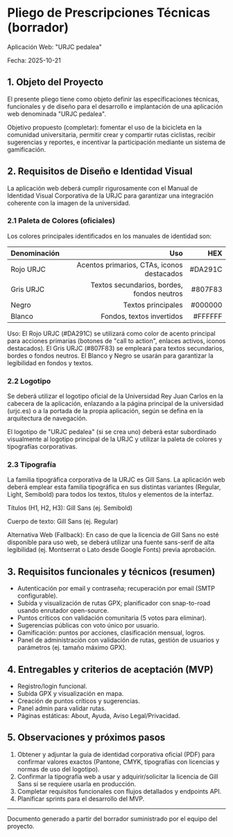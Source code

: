 # Pliego de Prescripciones Técnicas (borrador)

Aplicación Web: "URJC pedalea"

Fecha: 2025-10-21

## 1. Objeto del Proyecto

El presente pliego tiene como objeto definir las especificaciones técnicas, funcionales y de diseño para el desarrollo e implantación de una aplicación web denominada "URJC pedalea".

Objetivo propuesto (completar): fomentar el uso de la bicicleta en la comunidad universitaria, permitir crear y compartir rutas ciclistas, recibir sugerencias y reportes, e incentivar la participación mediante un sistema de gamificación.

## 2. Requisitos de Diseño e Identidad Visual

La aplicación web deberá cumplir rigurosamente con el Manual de Identidad Visual Corporativa de la URJC para garantizar una integración coherente con la imagen de la universidad.

### 2.1 Paleta de Colores (oficiales)

Los colores principales identificados en los manuales de identidad son:

| Denominación | Uso | HEX |
|---|---:|---:|
| Rojo URJC | Acentos primarios, CTAs, iconos destacados | #DA291C |
| Gris URJC | Textos secundarios, bordes, fondos neutros | #807F83 |
| Negro | Textos principales | #000000 |
| Blanco | Fondos, textos invertidos | #FFFFFF |

Uso: El Rojo URJC (#DA291C) se utilizará como color de acento principal para acciones primarias (botones de "call to action", enlaces activos, iconos destacados). El Gris URJC (#807F83) se empleará para textos secundarios, bordes o fondos neutros. El Blanco y Negro se usarán para garantizar la legibilidad en fondos y textos.

### 2.2 Logotipo

Se deberá utilizar el logotipo oficial de la Universidad Rey Juan Carlos en la cabecera de la aplicación, enlazando a la página principal de la universidad (urjc.es) o a la portada de la propia aplicación, según se defina en la arquitectura de navegación.

El logotipo de "URJC pedalea" (si se crea uno) deberá estar subordinado visualmente al logotipo principal de la URJC y utilizar la paleta de colores y tipografías corporativas.

### 2.3 Tipografía

La familia tipográfica corporativa de la URJC es Gill Sans. La aplicación web deberá emplear esta familia tipográfica en sus distintas variantes (Regular, Light, Semibold) para todos los textos, títulos y elementos de la interfaz.

Títulos (H1, H2, H3): Gill Sans (ej. Semibold)

Cuerpo de texto: Gill Sans (ej. Regular)

Alternativa Web (Fallback): En caso de que la licencia de Gill Sans no esté disponible para uso web, se deberá utilizar una fuente sans-serif de alta legibilidad (ej. Montserrat o Lato desde Google Fonts) previa aprobación.

## 3. Requisitos funcionales y técnicos (resumen)

- Autenticación por email y contraseña; recuperación por email (SMTP configurable).
- Subida y visualización de rutas GPX; planificador con snap-to-road usando enrutador open-source.
- Puntos críticos con validación comunitaria (5 votos para eliminar).
- Sugerencias públicas con voto único por usuario.
- Gamificación: puntos por acciones, clasificación mensual, logros.
- Panel de administración con validación de rutas, gestión de usuarios y parámetros (ej. tamaño máximo GPX).

## 4. Entregables y criterios de aceptación (MVP)

- Registro/login funcional.
- Subida GPX y visualización en mapa.
- Creación de puntos críticos y sugerencias.
- Panel admin para validar rutas.
- Páginas estáticas: About, Ayuda, Aviso Legal/Privacidad.

## 5. Observaciones y próximos pasos

1. Obtener y adjuntar la guía de identidad corporativa oficial (PDF) para confirmar valores exactos (Pantone, CMYK, tipografías con licencias y normas de uso del logotipo).
2. Confirmar la tipografía web a usar y adquirir/solicitar la licencia de Gill Sans si se requiere usarla en producción.
3. Completar requisitos funcionales con flujos detallados y endpoints API.
4. Planificar sprints para el desarrollo del MVP.

---

Documento generado a partir del borrador suministrado por el equipo del proyecto.
